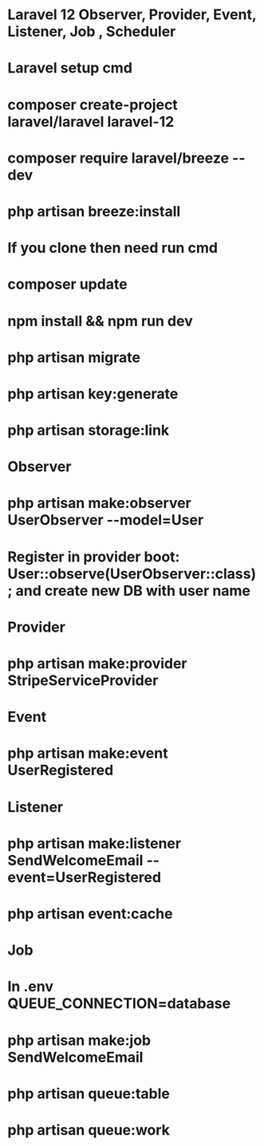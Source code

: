 # Laravel 12 Observer, Provider, Event, Listener, Job , Scheduler

# Laravel setup cmd
# composer create-project laravel/laravel laravel-12
# composer require laravel/breeze --dev
# php artisan breeze:install


# If you clone then need run cmd
# composer update
# npm install && npm run dev
# php artisan migrate
# php artisan key:generate
# php artisan storage:link


# Observer
# php artisan make:observer UserObserver --model=User
# Register in provider boot: User::observe(UserObserver::class); and create new DB with user name

# Provider
# php artisan make:provider StripeServiceProvider

# Event
# php artisan make:event UserRegistered

# Listener
# php artisan make:listener SendWelcomeEmail --event=UserRegistered
# php artisan event:cache

# Job
# In .env QUEUE_CONNECTION=database
# php artisan make:job SendWelcomeEmail
# php artisan queue:table
# php artisan queue:work



